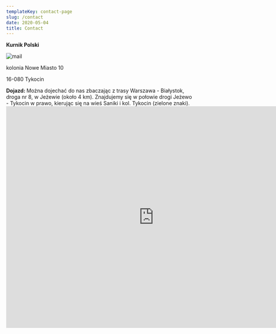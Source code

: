 ```yaml
---
templateKey: contact-page
slug: /contact
date: 2020-05-04
title: Contact
---
```

**Kurnik Polski**

![mail](/img/mail_s.png "mail")

kolonia Nowe Miasto 10

16-080 Tykocin

<p style="text-align:left">
<b>Dojazd: </b> 
Można dojechać do nas zbaczając z trasy Warszawa - Białystok, droga nr 8, w Jeżewie (około 4 km). Znajdujemy się w połowie drogi Jeżewo - Tykocin w prawo, kierując się na wieś Saniki i kol. Tykocin (zielone znaki).


<iframe src="https://www.google.com/maps/embed?pb=!1m14!1m8!1m3!1d54120.748736101836!2d22.745813855860703!3d53.167237030874425!3m2!1i1024!2i768!4f13.1!3m3!1m2!1s0x0%3A0x1a20932a18605a50!2sKurnik%20Polski!5e0!3m2!1sen!2spl!4v1620560683664!5m2!1sen!2spl" width="800" height="600" style="border:0;" allowfullscreen="" loading="lazy"></iframe>
</p>